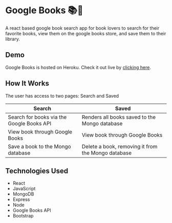 # Google Books 📚🚀

A react based google book search app for book lovers to search for their favorite books, view them on the google books store, and save them to their library.

## Demo

Google Books is hosted on Heroku. Check it out live by [clicking here](https://google-books-hw-bootcamp.herokuapp.com/).

## How It Works

The user has access to two pages: Search and Saved

Search | Saved
------------ | -------------
Search for books via the Google Books API  | Renders all books saved to the Mongo database
View book through Google Books | View book through Google Books
Save a book to the Mongo database | Delete a book, removing it from the Mongo database

## Technologies Used

* React
* JavaScript
* MongoDB
* Express
* Node
* Google Books API
* Bootstrap
